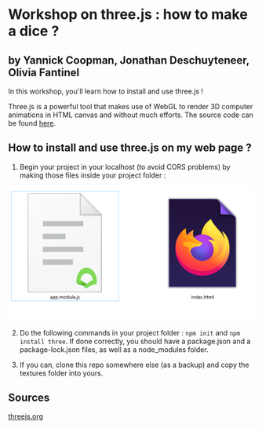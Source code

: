 # Workshop on three.js : how to make a dice ?

## by Yannick Coopman, Jonathan Deschuyteneer, Olivia Fantinel

In this workshop, you'll learn how to install and use three.js ! 

Three.js is a powerful tool that makes use of WebGL to render 3D computer animations in HTML canvas and without much efforts. The source code can be found [here](https://github.com/mrdoob/three.js/).

## How to install and use three.js on my web page ?

1. Begin your project in your localhost (to avoid CORS problems) by making those files inside your project folder :

![files](./screenshots/files.png)

2. Do the following commands in your project folder : `npm init` and `npm install three`. If done correctly, you should have a package.json and a package-lock.json files, as well as a node_modules folder.

3. If you can, clone this repo somewhere else (as a backup) and copy the textures folder into yours.

## Sources

[threejs.org](https://threejs.org/)

